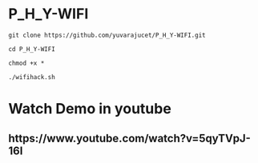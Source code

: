 # P_H_Y-WIFI
```
git clone https://github.com/yuvarajucet/P_H_Y-WIFI.git
```
```
cd P_H_Y-WIFI
```
```
chmod +x *
```

```
./wifihack.sh
```

<h1>Watch Demo in youtube</h1>
<h2>https://www.youtube.com/watch?v=5qyTVpJ-16I</h2>
